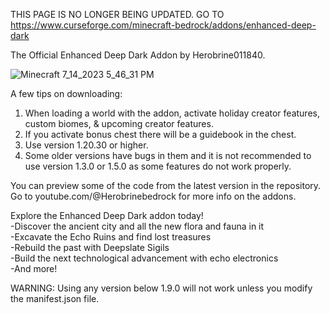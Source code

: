 THIS PAGE IS NO LONGER BEING UPDATED. GO TO https://www.curseforge.com/minecraft-bedrock/addons/enhanced-deep-dark

The Official Enhanced Deep Dark Addon by Herobrine011840.

![Minecraft 7_14_2023 5_46_31 PM](https://github.com/Herobrine011840/The-Enhanced-Deep-Dark-Addon-for-Minecraft-Bedrock/assets/139717119/8fa2437c-b5f9-4aab-8bd1-93a2d956d577)

A few tips on downloading:
1. When loading a world with the addon, activate holiday creator features, custom biomes, & upcoming creator features.
2. If you activate bonus chest there will be a guidebook in the chest.
3. Use version 1.20.30 or higher.
4. Some older versions have bugs in them and it is not recommended to use version 1.3.0 or 1.5.0 as some features do not work properly.

You can preview some of the code from the latest version in the repository.
Go to youtube.com/@Herobrinebedrock for more info on the addons.

Explore the Enhanced Deep Dark addon today!                                                                
 -Discover the ancient city and all the new flora and fauna in it                                                                
 -Excavate the Echo Ruins and find lost treasures                                                                
 -Rebuild the past with Deepslate Sigils                                                                
 -Build the next technological advancement with echo electronics                                                                
 -And more!

WARNING: Using any version below 1.9.0 will not work unless you modify the manifest.json file.
